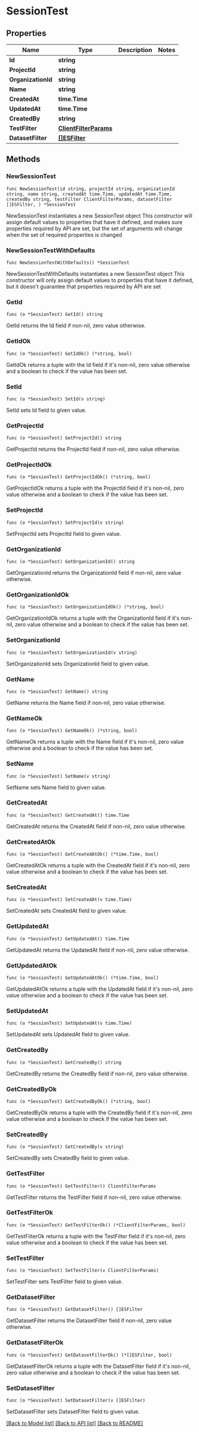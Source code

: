 # SessionTest

## Properties

Name | Type | Description | Notes
------------ | ------------- | ------------- | -------------
**Id** | **string** |  | 
**ProjectId** | **string** |  | 
**OrganizationId** | **string** |  | 
**Name** | **string** |  | 
**CreatedAt** | **time.Time** |  | 
**UpdatedAt** | **time.Time** |  | 
**CreatedBy** | **string** |  | 
**TestFilter** | [**ClientFilterParams**](ClientFilterParams.md) |  | 
**DatasetFilter** | [**[]ESFilter**](ESFilter.md) |  | 

## Methods

### NewSessionTest

`func NewSessionTest(id string, projectId string, organizationId string, name string, createdAt time.Time, updatedAt time.Time, createdBy string, testFilter ClientFilterParams, datasetFilter []ESFilter, ) *SessionTest`

NewSessionTest instantiates a new SessionTest object
This constructor will assign default values to properties that have it defined,
and makes sure properties required by API are set, but the set of arguments
will change when the set of required properties is changed

### NewSessionTestWithDefaults

`func NewSessionTestWithDefaults() *SessionTest`

NewSessionTestWithDefaults instantiates a new SessionTest object
This constructor will only assign default values to properties that have it defined,
but it doesn't guarantee that properties required by API are set

### GetId

`func (o *SessionTest) GetId() string`

GetId returns the Id field if non-nil, zero value otherwise.

### GetIdOk

`func (o *SessionTest) GetIdOk() (*string, bool)`

GetIdOk returns a tuple with the Id field if it's non-nil, zero value otherwise
and a boolean to check if the value has been set.

### SetId

`func (o *SessionTest) SetId(v string)`

SetId sets Id field to given value.


### GetProjectId

`func (o *SessionTest) GetProjectId() string`

GetProjectId returns the ProjectId field if non-nil, zero value otherwise.

### GetProjectIdOk

`func (o *SessionTest) GetProjectIdOk() (*string, bool)`

GetProjectIdOk returns a tuple with the ProjectId field if it's non-nil, zero value otherwise
and a boolean to check if the value has been set.

### SetProjectId

`func (o *SessionTest) SetProjectId(v string)`

SetProjectId sets ProjectId field to given value.


### GetOrganizationId

`func (o *SessionTest) GetOrganizationId() string`

GetOrganizationId returns the OrganizationId field if non-nil, zero value otherwise.

### GetOrganizationIdOk

`func (o *SessionTest) GetOrganizationIdOk() (*string, bool)`

GetOrganizationIdOk returns a tuple with the OrganizationId field if it's non-nil, zero value otherwise
and a boolean to check if the value has been set.

### SetOrganizationId

`func (o *SessionTest) SetOrganizationId(v string)`

SetOrganizationId sets OrganizationId field to given value.


### GetName

`func (o *SessionTest) GetName() string`

GetName returns the Name field if non-nil, zero value otherwise.

### GetNameOk

`func (o *SessionTest) GetNameOk() (*string, bool)`

GetNameOk returns a tuple with the Name field if it's non-nil, zero value otherwise
and a boolean to check if the value has been set.

### SetName

`func (o *SessionTest) SetName(v string)`

SetName sets Name field to given value.


### GetCreatedAt

`func (o *SessionTest) GetCreatedAt() time.Time`

GetCreatedAt returns the CreatedAt field if non-nil, zero value otherwise.

### GetCreatedAtOk

`func (o *SessionTest) GetCreatedAtOk() (*time.Time, bool)`

GetCreatedAtOk returns a tuple with the CreatedAt field if it's non-nil, zero value otherwise
and a boolean to check if the value has been set.

### SetCreatedAt

`func (o *SessionTest) SetCreatedAt(v time.Time)`

SetCreatedAt sets CreatedAt field to given value.


### GetUpdatedAt

`func (o *SessionTest) GetUpdatedAt() time.Time`

GetUpdatedAt returns the UpdatedAt field if non-nil, zero value otherwise.

### GetUpdatedAtOk

`func (o *SessionTest) GetUpdatedAtOk() (*time.Time, bool)`

GetUpdatedAtOk returns a tuple with the UpdatedAt field if it's non-nil, zero value otherwise
and a boolean to check if the value has been set.

### SetUpdatedAt

`func (o *SessionTest) SetUpdatedAt(v time.Time)`

SetUpdatedAt sets UpdatedAt field to given value.


### GetCreatedBy

`func (o *SessionTest) GetCreatedBy() string`

GetCreatedBy returns the CreatedBy field if non-nil, zero value otherwise.

### GetCreatedByOk

`func (o *SessionTest) GetCreatedByOk() (*string, bool)`

GetCreatedByOk returns a tuple with the CreatedBy field if it's non-nil, zero value otherwise
and a boolean to check if the value has been set.

### SetCreatedBy

`func (o *SessionTest) SetCreatedBy(v string)`

SetCreatedBy sets CreatedBy field to given value.


### GetTestFilter

`func (o *SessionTest) GetTestFilter() ClientFilterParams`

GetTestFilter returns the TestFilter field if non-nil, zero value otherwise.

### GetTestFilterOk

`func (o *SessionTest) GetTestFilterOk() (*ClientFilterParams, bool)`

GetTestFilterOk returns a tuple with the TestFilter field if it's non-nil, zero value otherwise
and a boolean to check if the value has been set.

### SetTestFilter

`func (o *SessionTest) SetTestFilter(v ClientFilterParams)`

SetTestFilter sets TestFilter field to given value.


### GetDatasetFilter

`func (o *SessionTest) GetDatasetFilter() []ESFilter`

GetDatasetFilter returns the DatasetFilter field if non-nil, zero value otherwise.

### GetDatasetFilterOk

`func (o *SessionTest) GetDatasetFilterOk() (*[]ESFilter, bool)`

GetDatasetFilterOk returns a tuple with the DatasetFilter field if it's non-nil, zero value otherwise
and a boolean to check if the value has been set.

### SetDatasetFilter

`func (o *SessionTest) SetDatasetFilter(v []ESFilter)`

SetDatasetFilter sets DatasetFilter field to given value.



[[Back to Model list]](../README.md#documentation-for-models) [[Back to API list]](../README.md#documentation-for-api-endpoints) [[Back to README]](../README.md)


